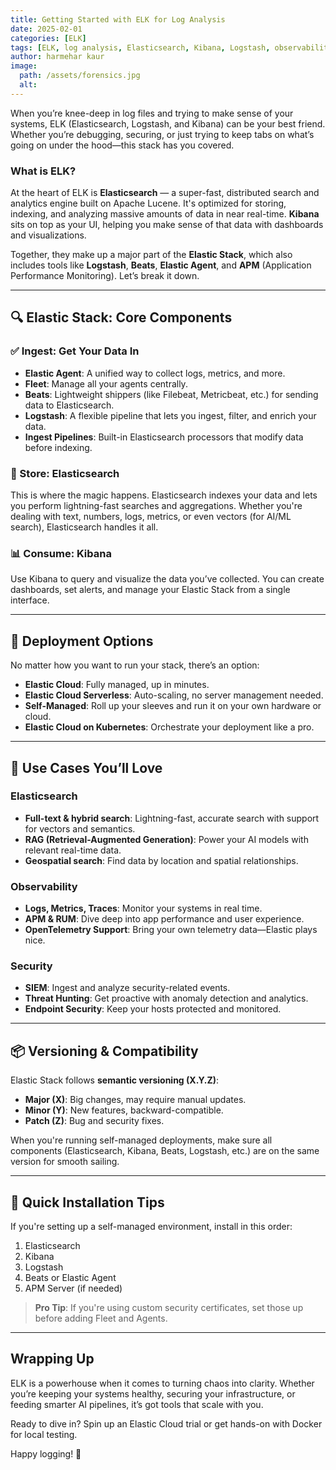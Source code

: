 ```yaml
---
title: Getting Started with ELK for Log Analysis
date: 2025-02-01
categories: [ELK]
tags: [ELK, log analysis, Elasticsearch, Kibana, Logstash, observability, security, Elastic Stack, DevOps]
author: harmehar kaur
image:
  path: /assets/forensics.jpg
  alt: 
---
```


When you’re knee-deep in log files and trying to make sense of your systems, ELK (Elasticsearch, Logstash, and Kibana) can be your best friend. Whether you’re debugging, securing, or just trying to keep tabs on what’s going on under the hood—this stack has you covered.

### What is ELK?

At the heart of ELK is **Elasticsearch** — a super-fast, distributed search and analytics engine built on Apache Lucene. It's optimized for storing, indexing, and analyzing massive amounts of data in near real-time. **Kibana** sits on top as your UI, helping you make sense of that data with dashboards and visualizations.

Together, they make up a major part of the **Elastic Stack**, which also includes tools like **Logstash**, **Beats**, **Elastic Agent**, and **APM** (Application Performance Monitoring). Let’s break it down.

---

## 🔍 Elastic Stack: Core Components

### ✅ Ingest: Get Your Data In

- **Elastic Agent**: A unified way to collect logs, metrics, and more.
- **Fleet**: Manage all your agents centrally.
- **Beats**: Lightweight shippers (like Filebeat, Metricbeat, etc.) for sending data to Elasticsearch.
- **Logstash**: A flexible pipeline that lets you ingest, filter, and enrich your data.
- **Ingest Pipelines**: Built-in Elasticsearch processors that modify data before indexing.

### 💾 Store: Elasticsearch

This is where the magic happens. Elasticsearch indexes your data and lets you perform lightning-fast searches and aggregations. Whether you're dealing with text, numbers, logs, metrics, or even vectors (for AI/ML search), Elasticsearch handles it all.

### 📊 Consume: Kibana

Use Kibana to query and visualize the data you’ve collected. You can create dashboards, set alerts, and manage your Elastic Stack from a single interface.

---

## 🚀 Deployment Options

No matter how you want to run your stack, there’s an option:

- **Elastic Cloud**: Fully managed, up in minutes.
- **Elastic Cloud Serverless**: Auto-scaling, no server management needed.
- **Self-Managed**: Roll up your sleeves and run it on your own hardware or cloud.
- **Elastic Cloud on Kubernetes**: Orchestrate your deployment like a pro.

---

## 🔧 Use Cases You’ll Love

### Elasticsearch

- **Full-text & hybrid search**: Lightning-fast, accurate search with support for vectors and semantics.
- **RAG (Retrieval-Augmented Generation)**: Power your AI models with relevant real-time data.
- **Geospatial search**: Find data by location and spatial relationships.

### Observability

- **Logs, Metrics, Traces**: Monitor your systems in real time.
- **APM & RUM**: Dive deep into app performance and user experience.
- **OpenTelemetry Support**: Bring your own telemetry data—Elastic plays nice.

### Security

- **SIEM**: Ingest and analyze security-related events.
- **Threat Hunting**: Get proactive with anomaly detection and analytics.
- **Endpoint Security**: Keep your hosts protected and monitored.

---

## 📦 Versioning & Compatibility

Elastic Stack follows **semantic versioning (X.Y.Z)**:
- **Major (X)**: Big changes, may require manual updates.
- **Minor (Y)**: New features, backward-compatible.
- **Patch (Z)**: Bug and security fixes.

When you're running self-managed deployments, make sure all components (Elasticsearch, Kibana, Beats, Logstash, etc.) are on the same version for smooth sailing.

---

## 🧩 Quick Installation Tips

If you're setting up a self-managed environment, install in this order:

1. Elasticsearch  
2. Kibana  
3. Logstash  
4. Beats or Elastic Agent  
5. APM Server (if needed)

> **Pro Tip**: If you're using custom security certificates, set those up before adding Fleet and Agents.

---

## Wrapping Up

ELK is a powerhouse when it comes to turning chaos into clarity. Whether you’re keeping your systems healthy, securing your infrastructure, or feeding smarter AI pipelines, it’s got tools that scale with you.

Ready to dive in? Spin up an Elastic Cloud trial or get hands-on with Docker for local testing.

Happy logging! 🚀
